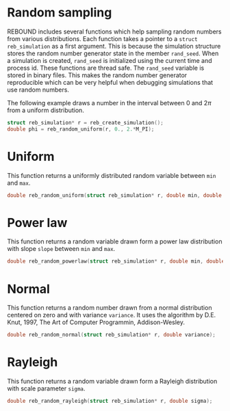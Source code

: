 # Random sampling

REBOUND includes several functions which help sampling random numbers from various distributions.
Each function takes a pointer to a `struct reb_simulation` as a first argument.
This is because the simulation structure stores the random number generator state in the member `rand_seed`. 
When a simulation is created, `rand_seed` is initialized using the current time and process id. 
These functions are thread safe.
The `rand_seed` variable is stored in binary files. This makes the random number generator reproducible which can be very helpful when debugging simulations that use random numbers. 

The following example draws a number in the interval between 0 and $2\pi$ from a uniform distribution.
```c
struct reb_simulation* r = reb_create_simulation();
double phi = reb_random_uniform(r, 0., 2.*M_PI);
```

# Uniform
This function returns a uniformly distributed random variable between `min` and `max`.
```c
double reb_random_uniform(struct reb_simulation* r, double min, double max);
```

# Power law
This function returns a random variable drawn form a power law distribution with slope `slope` between `min` and `max`. 
```c
double reb_random_powerlaw(struct reb_simulation* r, double min, double max, double slope);
```

# Normal
This function returns a random number drawn from a normal distribution centered on zero and with variance `variance`.
It uses the algorithm by D.E. Knut, 1997, The Art of Computer Programmin, Addison-Wesley. 
```c
double reb_random_normal(struct reb_simulation* r, double variance);
```

# Rayleigh
This function returns a random variable drawn form a Rayleigh distribution with scale parameter `sigma`. 
```c
double reb_random_rayleigh(struct reb_simulation* r, double sigma);
```


